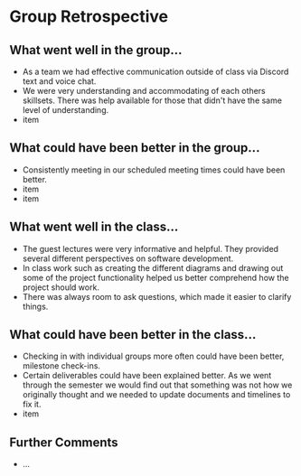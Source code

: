 # Group Retrospective

## What went well in the group...
* As a team we had effective communication outside of class via Discord text and voice chat.
* We were very understanding and accommodating of each others skillsets. There was help available for those that didn't have the same level of understanding.
* item

## What could have been better in the group...
* Consistently meeting in our scheduled meeting times could have been better.
* item
* item

## What went well in the class...
* The guest lectures were very informative and helpful. They provided several different perspectives on software development.
* In class work such as creating the different diagrams and drawing out some of the project functionality helped us better comprehend how the project should work.
* There was always room to ask questions, which made it easier to clarify things.

## What could have been better in the class...
* Checking in with individual groups more often could have been better, milestone check-ins.
* Certain deliverables could have been explained better. As we went through the semester we would find out that something was not 
how we originally thought and we needed to update documents and timelines to fix it.
* item

## Further Comments
* ...